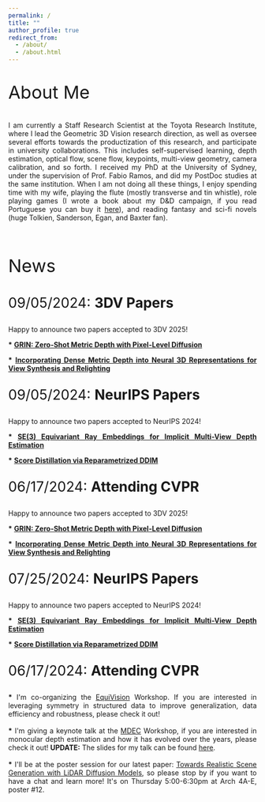 ```yaml
---
permalink: /
title: ""
author_profile: true
redirect_from: 
  - /about/
  - /about.html
---
```


<p style="font-size:36px">
About Me
</p>

<p align="justify">
I am currently a Staff Research Scientist at the Toyota Research Institute, where I lead the Geometric 3D Vision research direction, as well as oversee several efforts towards the productization of this research, and participate in university collaborations. This includes self-supervised learning, depth estimation, optical flow, scene flow, keypoints, multi-view geometry, camera calibration, and so forth. I received my PhD at the University of Sydney, under the supervision of Prof. Fabio Ramos, and did my PostDoc studies at the same institution. When I am not doing all these things, I enjoy spending time with my wife, playing the flute (mostly transverse and tin whistle), role playing games (I wrote a book about my D&D campaign, if you read Portuguese you can buy it <a href="https://www.amazon.com/Trei-Hist%C3%B3ria-Mundo-Portuguese-Brasil/dp/8576797232">here</a>), and reading fantasy and sci-fi novels (huge Tolkien, Sanderson, Egan, and Baxter fan). 
</p>

<br>
<p style="font-size:36px">
News
</p>

<p style="font-size:28px">
09/05/2024: <b>3DV Papers</b>
</p>
<p align="justify">
Happy to announce two papers accepted to 3DV 2025!
</p>
<p align="justify">
<b>*</b> <a href="https://www.arxiv.org/abs/2409.09896"><b>
GRIN: Zero-Shot Metric Depth with Pixel-Level Diffusion
</b></a></p>
<p align="justify">
<b>*</b> <a href="https://arxiv.org/abs/2409.03061"><b>
Incorporating Dense Metric Depth into Neural 3D Representations for View Synthesis and Relighting
</b></a><p align="justify">

<p style="font-size:28px">
09/05/2024: <b>NeurIPS Papers</b>
</p>
<p align="justify">
Happy to announce two papers accepted to NeurIPS 2024!
</p>
<p align="justify">
<b>*</b> <a href="https://arxiv.org/abs/2411.07326"><b> 
SE(3) Equivariant Ray Embeddings for Implicit Multi-View Depth Estimation
</b></a></p>
<p align="justify">
<b>*</b> <a href="https://arxiv.org/abs/2405.15891"><b>
Score Distillation via Reparametrized DDIM
</b></a><p align="justify">


<p style="font-size:28px">
06/17/2024: <b>Attending CVPR</b>
</p>
<p align="justify">
Happy to announce two papers accepted to 3DV 2025!
</p>
<p align="justify">
<b>*</b> <a href="https://www.arxiv.org/abs/2409.09896"><b>
GRIN: Zero-Shot Metric Depth with Pixel-Level Diffusion
</b></a></p>
<p align="justify">
<b>*</b> <a href="https://arxiv.org/abs/2409.03061"><b>
Incorporating Dense Metric Depth into Neural 3D Representations for View Synthesis and Relighting
</b></a><p align="justify">

<p style="font-size:28px">
07/25/2024: <b>NeurIPS Papers</b>
</p>
<p align="justify">
Happy to announce two papers accepted to NeurIPS 2024!
</p>
<p align="justify">
<b>*</b> <a href="https://arxiv.org/abs/2411.07326"><b> 
SE(3) Equivariant Ray Embeddings for Implicit Multi-View Depth Estimation
</b></a></p>
<p align="justify">
<b>*</b> <a href="https://arxiv.org/abs/2405.15891"><b>
Score Distillation via Reparametrized DDIM
</b></a><p align="justify">


<p style="font-size:28px">
06/17/2024: <b>Attending CVPR</b>
</p>
<p align="justify">
<b>*</b> I'm co-organizing the <a href="https://equivision.github.io/">EquiVision</a> Workshop. If you are interested in leveraging symmetry in structured data to improve generalization, data efficiency and robustness, please check it out!
<br>
<br>
<b>*</b> I'm giving a keynote talk at the <a href="https://jspenmar.github.io/MDEC/">MDEC</a> Workshop, if you are interested in monocular depth estimation and how it has evolved over the years, please check it out! <b>UPDATE:</b>  The slides for my talk can be found <a href="/files/An_ODE_to_MonODEpth.pdf">here</a>.
<br>
<br>
<b>*</b> I'll be at the poster session for our latest paper: <a href="https://github.com/hancyran/LiDAR-Diffusion">Towards Realistic Scene Generation with LiDAR Diffusion Models</a>, so please stop by if you want to have a chat and learn more! It's on Thursday 5:00-6:30pm at Arch 4A-E, poster #12.

<br>
</p>

<!-- 
This is the front page of a website that is powered by the [Academic Pages template](https://github.com/academicpages/academicpages.github.io) and hosted on GitHub pages. [GitHub pages](https://pages.github.com) is a free service in which websites are built and hosted from code and data stored in a GitHub repository, automatically updating when a new commit is made to the respository. This template was forked from the [Minimal Mistakes Jekyll Theme](https://mmistakes.github.io/minimal-mistakes/) created by Michael Rose, and then extended to support the kinds of content that academics have: publications, talks, teaching, a portfolio, blog posts, and a dynamically-generated CV. You can fork [this repository](https://github.com/academicpages/academicpages.github.io) right now, modify the configuration and markdown files, add your own PDFs and other content, and have your own site for free, with no ads! An older version of this template powers my own personal website at [stuartgeiger.com](http://stuartgeiger.com), which uses [this Github repository](https://github.com/staeiou/staeiou.github.io).

A data-driven personal website
======
Like many other Jekyll-based GitHub Pages templates, Academic Pages makes you separate the website's content from its form. The content & metadata of your website are in structured markdown files, while various other files constitute the theme, specifying how to transform that content & metadata into HTML pages. You keep these various markdown (.md), YAML (.yml), HTML, and CSS files in a public GitHub repository. Each time you commit and push an update to the repository, the [GitHub pages](https://pages.github.com/) service creates static HTML pages based on these files, which are hosted on GitHub's servers free of charge.

Many of the features of dynamic content management systems (like Wordpress) can be achieved in this fashion, using a fraction of the computational resources and with far less vulnerability to hacking and DDoSing. You can also modify the theme to your heart's content without touching the content of your site. If you get to a point where you've broken something in Jekyll/HTML/CSS beyond repair, your markdown files describing your talks, publications, etc. are safe. You can rollback the changes or even delete the repository and start over -- just be sure to save the markdown files! Finally, you can also write scripts that process the structured data on the site, such as [this one](https://github.com/academicpages/academicpages.github.io/blob/master/talkmap.ipynb) that analyzes metadata in pages about talks to display [a map of every location you've given a talk](https://academicpages.github.io/talkmap.html).

Getting started
======
1. Register a GitHub account if you don't have one and confirm your e-mail (required!)
1. Fork [this repository](https://github.com/academicpages/academicpages.github.io) by clicking the "fork" button in the top right. 
1. Go to the repository's settings (rightmost item in the tabs that start with "Code", should be below "Unwatch"). Rename the repository "[your GitHub username].github.io", which will also be your website's URL.
1. Set site-wide configuration and create content & metadata (see below -- also see [this set of diffs](http://archive.is/3TPas) showing what files were changed to set up [an example site](https://getorg-testacct.github.io) for a user with the username "getorg-testacct")
1. Upload any files (like PDFs, .zip files, etc.) to the files/ directory. They will appear at https://[your GitHub username].github.io/files/example.pdf.  
1. Check status by going to the repository settings, in the "GitHub pages" section

Site-wide configuration
------
The main configuration file for the site is in the base directory in [_config.yml](https://github.com/academicpages/academicpages.github.io/blob/master/_config.yml), which defines the content in the sidebars and other site-wide features. You will need to replace the default variables with ones about yourself and your site's github repository. The configuration file for the top menu is in [_data/navigation.yml](https://github.com/academicpages/academicpages.github.io/blob/master/_data/navigation.yml). For example, if you don't have a portfolio or blog posts, you can remove those items from that navigation.yml file to remove them from the header. 

Create content & metadata
------
For site content, there is one markdown file for each type of content, which are stored in directories like _publications, _talks, _posts, _teaching, or _pages. For example, each talk is a markdown file in the [_talks directory](https://github.com/academicpages/academicpages.github.io/tree/master/_talks). At the top of each markdown file is structured data in YAML about the talk, which the theme will parse to do lots of cool stuff. The same structured data about a talk is used to generate the list of talks on the [Talks page](https://academicpages.github.io/talks), each [individual page](https://academicpages.github.io/talks/2012-03-01-talk-1) for specific talks, the talks section for the [CV page](https://academicpages.github.io/cv), and the [map of places you've given a talk](https://academicpages.github.io/talkmap.html) (if you run this [python file](https://github.com/academicpages/academicpages.github.io/blob/master/talkmap.py) or [Jupyter notebook](https://github.com/academicpages/academicpages.github.io/blob/master/talkmap.ipynb), which creates the HTML for the map based on the contents of the _talks directory).

**Markdown generator**

I have also created [a set of Jupyter notebooks](https://github.com/academicpages/academicpages.github.io/tree/master/markdown_generator
) that converts a CSV containing structured data about talks or presentations into individual markdown files that will be properly formatted for the Academic Pages template. The sample CSVs in that directory are the ones I used to create my own personal website at stuartgeiger.com. My usual workflow is that I keep a spreadsheet of my publications and talks, then run the code in these notebooks to generate the markdown files, then commit and push them to the GitHub repository.

How to edit your site's GitHub repository
------
Many people use a git client to create files on their local computer and then push them to GitHub's servers. If you are not familiar with git, you can directly edit these configuration and markdown files directly in the github.com interface. Navigate to a file (like [this one](https://github.com/academicpages/academicpages.github.io/blob/master/_talks/2012-03-01-talk-1.md) and click the pencil icon in the top right of the content preview (to the right of the "Raw | Blame | History" buttons). You can delete a file by clicking the trashcan icon to the right of the pencil icon. You can also create new files or upload files by navigating to a directory and clicking the "Create new file" or "Upload files" buttons. 

Example: editing a markdown file for a talk
![Editing a markdown file for a talk](/images/editing-talk.png)

For more info
------
More info about configuring Academic Pages can be found in [the guide](https://academicpages.github.io/markdown/). The [guides for the Minimal Mistakes theme](https://mmistakes.github.io/minimal-mistakes/docs/configuration/) (which this theme was forked from) might also be helpful. -->
